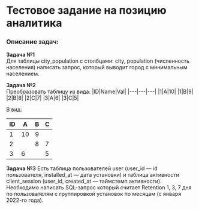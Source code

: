 # Тестовое задание на позицию аналитика
### Описание задач:

**Задача №1** \
Для таблицы city_population с столбцами: city, population (численность населения) написать запрос, который выводит город с минимальным населением.

**Задача №2** \
Преобразовать таблицу из вида:
|ID|Name|Val|
|---|---|---|
|1|A|10|
|1|B|9|
|2|B|8|
|2|C|7|
|3|A|6|
|3|C|5|


В вид:

|ID|A|B|C|
|---|---|---|---|
|1|10|9| |
|2| |8|7|
|3|6| |5|

**Задача №3**
Есть таблица пользователей user (user_id — id пользователя, installed_at — дата установки) и таблица активности client_session (user_id, created_at — таймстемп активности).
Необходимо написать SQL-запрос который считает Retention 1, 3, 7 дня по пользователям с группировкой установок по месяцам (с января 2022-го года).
